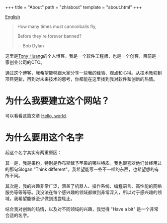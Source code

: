 +++
title = "About"
path = "zh/about"
template = "about.html"
+++

[English](/about)

> How many times must cannonballs fly,
>
> Before they're forever banned?
>
> -- Bob Dylan

这里是[Tony Huang](https://twitter.com/greatony)的个人博客。我是一个软件工程师，也是一个创客，目前是一家创业公司的CTO。

通过这个博客，我希望能够跟大家分享一些我的经验、观点和心得。从技术教程到项目更新，再到对未来技术的思考，你都能在这里找到我对软件和创新的热情。

# 为什么我要建立这个网站？

可以看看这篇文章 [Hello, world](/zh/hello-world).

# 为什么要用这个名字

起这个名字其实有两重原因：

其一是，我是果粉，特别是乔布斯赋予苹果的哪些特质。我也很喜欢他们曾经用过的那句Slogan "Think different"。我希望能写一些不一样的东西，也希望想的有所不同。

其次是，我的兴趣非常广泛，涵盖了机器人、操作系统、编程语言、高性能的网络服务等等等等。我没法在每个感兴趣的领域都做到非常深入，所以对于感兴趣的领域，我希望能够至少做到浅尝辄止。

结合我对创新的热情，以及对不同领域的兴趣，我觉得 "Have a bit" 是一个非常合适的名字。
